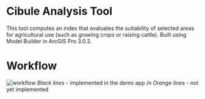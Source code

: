# Cibule Analysis Tool

This tool computes an index that evaluates the suitability of selected areas for agricultural use (such as growing crops or raising cattle).
Built using Model Builder in ArcGIS Pro 3.0.2.

# Workflow

![workflow](https://user-images.githubusercontent.com/117570845/200166368-da5af1ba-1f02-4d0e-bdc6-9450bc1d05f0.png)
*Black lines* - implemented in the demo app /n
*Orange lines* - not yet implemented
